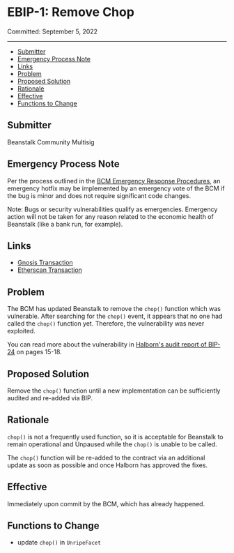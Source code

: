 # EBIP-1: Remove Chop

Committed: September 5, 2022

---

- [Submitter](#submitter)
- [Emergency Process Note](#emergency-process-note)
- [Links](#links)
- [Problem](#problem)
- [Proposed Solution](#proposed-solution)
- [Rationale](#rationale)
- [Effective](#effective)
- [Functions to Change](#functions-to-change)

## Submitter

Beanstalk Community Multisig

## Emergency Process Note

Per the process outlined in the [BCM Emergency Response Procedures](https://docs.bean.money/governance/beanstalk/bcm-process#emergency-response-procedures), an emergency hotfix may be implemented by an emergency vote of the BCM if the bug is minor and does not require significant code changes.

Note: Bugs or security vulnerabilities qualify as emergencies. Emergency action will not be taken for any reason related to the economic health of Beanstalk (like a bank run, for example).

## Links

* [Gnosis Transaction](https://gnosis-safe.io/app/eth:0xa9bA2C40b263843C04d344727b954A545c81D043/transactions/multisig_0xa9bA2C40b263843C04d344727b954A545c81D043_0x41326a119cf437d901354904a2440236a294a4f2661b4bbc75289ecfc6528222)
* [Etherscan Transaction](https://etherscan.io/tx/0x0100d62959b09deea2cdccb8c14c5f9495778452d1d2fcda7f5da1a6cd6e9bec)

## Problem

The BCM has updated Beanstalk to remove the `chop()` function which was vulnerable. After searching for the `chop()` event, it appears that no one had called the `chop()` function yet. Therefore, the vulnerability was never exploited.

You can read more about the vulnerability in [Halborn's audit report of BIP-24](https://arweave.net/9CX_DCDceBugfmpHhxlL85gkCn-4Yu0eQQQsZ9ckY8w) on pages 15-18.

## Proposed Solution

Remove the `chop()` function until a new implementation can be sufficiently audited and re-added via BIP.

## Rationale

`chop()` is not a frequently used function, so it is acceptable for Beanstalk to remain operational and Unpaused while the `chop()` is unable to be called.

The `chop()` function will be re-added to the contract via an additional update as soon as possible and once Halborn has approved the fixes. 

## Effective

Immediately upon commit by the BCM, which has already happened.

## Functions to Change
- update `chop()` in `UnripeFacet`
